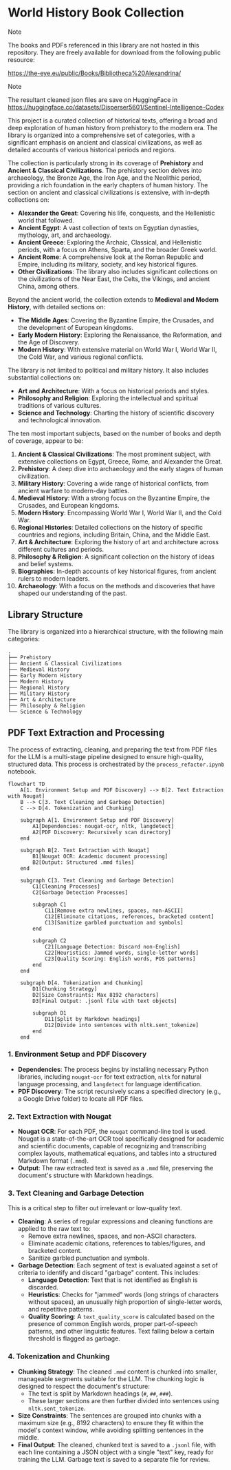 # World History Book Collection

> [!NOTE]
> The books and PDFs referenced in this library are not hosted in this repository. They are freely available for download from the following public resource:
> 
> https://the-eye.eu/public/Books/Bibliotheca%20Alexandrina/

> [!NOTE]
> The resultant cleaned json files are save on HuggingFace in 
>https://huggingface.co/datasets/Disperser5601/Sentinel-Intelligence-Codex

This project is a curated collection of historical texts, offering a broad and deep exploration of human history from prehistory to the modern era. The library is organized into a comprehensive set of categories, with a significant emphasis on ancient and classical civilizations, as well as detailed accounts of various historical periods and regions.

The collection is particularly strong in its coverage of **Prehistory** and **Ancient & Classical Civilizations**. The prehistory section delves into archaeology, the Bronze Age, the Iron Age, and the Neolithic period, providing a rich foundation in the early chapters of human history. The section on ancient and classical civilizations is extensive, with in-depth collections on:

*   **Alexander the Great**: Covering his life, conquests, and the Hellenistic world that followed.
*   **Ancient Egypt**: A vast collection of texts on Egyptian dynasties, mythology, art, and archaeology.
*   **Ancient Greece**: Exploring the Archaic, Classical, and Hellenistic periods, with a focus on Athens, Sparta, and the broader Greek world.
*   **Ancient Rome**: A comprehensive look at the Roman Republic and Empire, including its military, society, and key historical figures.
*   **Other Civilizations**: The library also includes significant collections on the civilizations of the Near East, the Celts, the Vikings, and ancient China, among others.

Beyond the ancient world, the collection extends to **Medieval and Modern History**, with detailed sections on:

*   **The Middle Ages**: Covering the Byzantine Empire, the Crusades, and the development of European kingdoms.
*   **Early Modern History**: Exploring the Renaissance, the Reformation, and the Age of Discovery.
*   **Modern History**: With extensive material on World War I, World War II, the Cold War, and various regional conflicts.

The library is not limited to political and military history. It also includes substantial collections on:

*   **Art and Architecture**: With a focus on historical periods and styles.
*   **Philosophy and Religion**: Exploring the intellectual and spiritual traditions of various cultures.
*   **Science and Technology**: Charting the history of scientific discovery and technological innovation.

The ten most important subjects, based on the number of books and depth of coverage, appear to be:

1.  **Ancient & Classical Civilizations**: The most prominent subject, with extensive collections on Egypt, Greece, Rome, and Alexander the Great.
2.  **Prehistory**: A deep dive into archaeology and the early stages of human civilization.
3.  **Military History**: Covering a wide range of historical conflicts, from ancient warfare to modern-day battles.
4.  **Medieval History**: With a strong focus on the Byzantine Empire, the Crusades, and European kingdoms.
5.  **Modern History**: Encompassing World War I, World War II, and the Cold War.
6.  **Regional Histories**: Detailed collections on the history of specific countries and regions, including Britain, China, and the Middle East.
7.  **Art & Architecture**: Exploring the history of art and architecture across different cultures and periods.
8.  **Philosophy & Religion**: A significant collection on the history of ideas and belief systems.
9.  **Biographies**: In-depth accounts of key historical figures, from ancient rulers to modern leaders.
10. **Archaeology**: With a focus on the methods and discoveries that have shaped our understanding of the past.

## Library Structure

The library is organized into a hierarchical structure, with the following main categories:

```
.
├── Prehistory
├── Ancient & Classical Civilizations
├── Medieval History
├── Early Modern History
├── Modern History
├── Regional History
├── Military History
├── Art & Architecture
├── Philosophy & Religion
└── Science & Technology
```

## PDF Text Extraction and Processing

The process of extracting, cleaning, and preparing the text from PDF files for the LLM is a multi-stage pipeline designed to ensure high-quality, structured data. This process is orchestrated by the `process_refactor.ipynb` notebook.

```mermaid
flowchart TD
    A[1. Environment Setup and PDF Discovery] --> B[2. Text Extraction with Nougat]
    B --> C[3. Text Cleaning and Garbage Detection]
    C --> D[4. Tokenization and Chunking]

    subgraph A[1. Environment Setup and PDF Discovery]
        A1[Dependencies: nougat-ocr, nltk, langdetect]
        A2[PDF Discovery: Recursively scan directory]
    end

    subgraph B[2. Text Extraction with Nougat]
        B1[Nougat OCR: Academic document processing]
        B2[Output: Structured .mmd files]
    end

    subgraph C[3. Text Cleaning and Garbage Detection]
        C1[Cleaning Processes]
        C2[Garbage Detection Processes]
        
        subgraph C1
            C11[Remove extra newlines, spaces, non-ASCII]
            C12[Eliminate citations, references, bracketed content]
            C13[Sanitize garbled punctuation and symbols]
        end
        
        subgraph C2
            C21[Language Detection: Discard non-English]
            C22[Heuristics: Jammed words, single-letter words]
            C23[Quality Scoring: English words, POS patterns]
        end
    end

    subgraph D[4. Tokenization and Chunking]
        D1[Chunking Strategy]
        D2[Size Constraints: Max 8192 characters]
        D3[Final Output: .jsonl file with text objects]
        
        subgraph D1
            D11[Split by Markdown headings]
            D12[Divide into sentences with nltk.sent_tokenize]
        end
    end
```
### 1. Environment Setup and PDF Discovery

- **Dependencies**: The process begins by installing necessary Python libraries, including `nougat-ocr` for text extraction, `nltk` for natural language processing, and `langdetect` for language identification.
- **PDF Discovery**: The script recursively scans a specified directory (e.g., a Google Drive folder) to locate all PDF files.

### 2. Text Extraction with Nougat

- **Nougat OCR**: For each PDF, the `nougat` command-line tool is used. Nougat is a state-of-the-art OCR tool specifically designed for academic and scientific documents, capable of recognizing and transcribing complex layouts, mathematical equations, and tables into a structured Markdown format (`.mmd`).
- **Output**: The raw extracted text is saved as a `.mmd` file, preserving the document's structure with Markdown headings.

### 3. Text Cleaning and Garbage Detection

This is a critical step to filter out irrelevant or low-quality text.

- **Cleaning**: A series of regular expressions and cleaning functions are applied to the raw text to:
    - Remove extra newlines, spaces, and non-ASCII characters.
    - Eliminate academic citations, references to tables/figures, and bracketed content.
    - Sanitize garbled punctuation and symbols.
- **Garbage Detection**: Each segment of text is evaluated against a set of criteria to identify and discard "garbage" content. This includes:
    - **Language Detection**: Text that is not identified as English is discarded.
    - **Heuristics**: Checks for "jammed" words (long strings of characters without spaces), an unusually high proportion of single-letter words, and repetitive patterns.
    - **Quality Scoring**: A `text_quality_score` is calculated based on the presence of common English words, proper part-of-speech patterns, and other linguistic features. Text falling below a certain threshold is flagged as garbage.

### 4. Tokenization and Chunking

- **Chunking Strategy**: The cleaned `.mmd` content is chunked into smaller, manageable segments suitable for the LLM. The chunking logic is designed to respect the document's structure:
    - The text is split by Markdown headings (`#`, `##`, `###`).
    - These larger sections are then further divided into sentences using `nltk.sent_tokenize`.
- **Size Constraints**: The sentences are grouped into chunks with a maximum size (e.g., 8192 characters) to ensure they fit within the model's context window, while avoiding splitting sentences in the middle.
- **Final Output**: The cleaned, chunked text is saved to a `.jsonl` file, with each line containing a JSON object with a single "text" key, ready for training the LLM. Garbage text is saved to a separate file for review.
